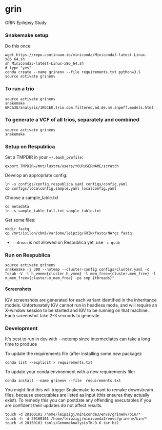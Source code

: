 # grin
GRIN Epilepsy Study

### Snakemake setup
Do this once:
```
wget https://repo.continuum.io/miniconda/Miniconda3-latest-Linux-x86_64.sh
sh Miniconda3-latest-Linux-x86_64.sh
# type "yes"
conda create --name grinenv --file requirements.txt python=3.5
source activate grinenv
```

### To run a trio
```
source activate grinenv
snakemake GRCh38/analysis/1KGCEU.trio.com.filtered.ad.de.nm.snpeff.models.html
```

### To generate a VCF of all trios, separately and combined
```
source activate grinenv
snakemake
```

### Setup on Respublica
Set a TMPDIR in your `~/.bash_profile`:
```
export TMPDIR=/mnt/lustre/users/YOURUSERNAME/scratch
```

Develop an appropriate config:
```
ln -s configs/config.respublica.yaml configs/config.yaml
cp configs/localconfig.sample.yaml localconfig.yaml
```

Choose a sample_table.txt
```
cd metadata
ln -s sample_table_full.txt sample_table.txt
```

Get some files:
```
mkdir fastq
cp /mnt/isilon/cbmi/variome/leipzig/GRIN/fastq/NA*gz fastq
```

- `--drmaa` is not allowed on Respublica yet, use `-c qsub`

### Run on Respublica
```
source activate grinenv
snakemake -j 300 --notemp --cluster-config configs/cluster.yaml -c "qsub -V -l h_vmem={cluster.h_vmem} -l mem_free={cluster.mem_free} -l m_mem_free={cluster.m_mem_free} -pe smp {threads}"
```

#### Screenshots
IGV screenshots are generated for each variant identified in the inheritance models. Unfortunately IGV cannot run in headless mode, and will require an X-window session to be started and IGV to be running on that machine. Each screenshot take 2-3 seconds to generate.

### Development
It's best to run in dev with --notemp since intermediates can take a long time to produce

To update the requirements file (after installing some new package):
```
conda list --explicit > requirements.txt
```

To update your conda environment with a new requirements file:
```
conda install --name grinenv --file  requirements.txt
```
You might find this will trigger Snakemake to want to remake downstream files, because executables are listed as input (this ensures they actually exist). To remedy this you can postdate any offending executables if you are confident their updates do not affect results.
```
touch -d 20160101 /home/leipzigj/miniconda3/envs/grinenv/bin/*
touch -h -d 20160101 /home/leipzigj/miniconda3/envs/grinenv/bin/*
touch -d 20150101 tools/GenomeAnalysisTK-3.6.tar.bz2 
```
